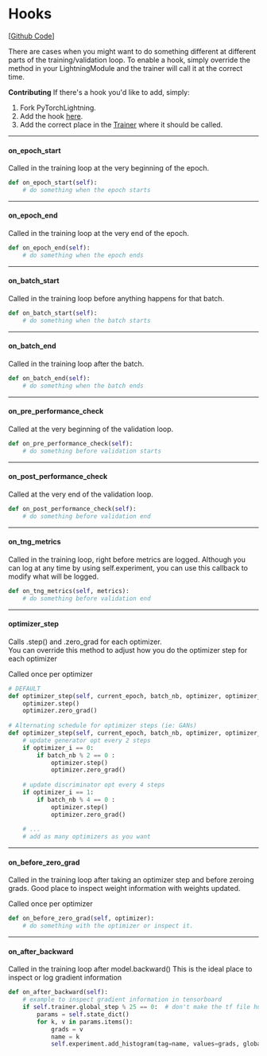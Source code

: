# Hooks
[[Github Code](https://github.com/williamFalcon/pytorch-lightning/blob/master/pytorch_lightning/root_module/hooks.py)]   

There are cases when you might want to do something different at different parts of the training/validation loop.
To enable a hook, simply override the method in your LightningModule and the trainer will call it at the correct time.

**Contributing** If there's a hook you'd like to add, simply:    
1. Fork PyTorchLightning.    
2. Add the hook [here](https://github.com/williamFalcon/pytorch-lightning/blob/master/pytorch_lightning/root_module/hooks.py).       
3. Add the correct place in the [Trainer](https://github.com/williamFalcon/pytorch-lightning/blob/master/pytorch_lightning/models/trainer.py) where it should be called.    

---
#### on_epoch_start
Called in the training loop at the very beginning of the epoch.   
```python
def on_epoch_start(self):
    # do something when the epoch starts
```

---
#### on_epoch_end
Called in the training loop at the very end of the epoch.   
```python
def on_epoch_end(self):
    # do something when the epoch ends 
```

---
#### on_batch_start
Called in the training loop before anything happens for that batch.   
```python
def on_batch_start(self):
    # do something when the batch starts
```

---
#### on_batch_end
Called in the training loop after the batch.   
```python
def on_batch_end(self):
    # do something when the batch ends 
```

---
#### on_pre_performance_check
Called at the very beginning of the validation loop.   
```python
def on_pre_performance_check(self):
    # do something before validation starts 
```

---
#### on_post_performance_check
Called at the very end of the validation loop.   
```python
def on_post_performance_check(self):
    # do something before validation end
```

---
#### on_tng_metrics
Called in the training loop, right before metrics are logged.
Although you can log at any time by using self.experiment, you can use
this callback to modify what will be logged.
```python
def on_tng_metrics(self, metrics):
    # do something before validation end
```

---   
#### optimizer_step 
Calls .step() and .zero_grad for each optimizer.  
You can override this method to adjust how you do the optimizer step for each optimizer

Called once per optimizer
```python
# DEFAULT
def optimizer_step(self, current_epoch, batch_nb, optimizer, optimizer_i):
    optimizer.step()   
    optimizer.zero_grad()   
    
# Alternating schedule for optimizer steps (ie: GANs)    
def optimizer_step(self, current_epoch, batch_nb, optimizer, optimizer_i):
    # update generator opt every 2 steps
    if optimizer_i == 0:
        if batch_nb % 2 == 0 :
            optimizer.step()
            optimizer.zero_grad()
   
    # update discriminator opt every 4 steps
    if optimizer_i == 1:
        if batch_nb % 4 == 0 :
            optimizer.step()
            optimizer.zero_grad()    
    
    # ...
    # add as many optimizers as you want 
```

---
#### on_before_zero_grad
Called in the training loop after taking an optimizer step and before zeroing grads.
Good place to inspect weight information with weights updated.

Called once per optimizer
```python
def on_before_zero_grad(self, optimizer):
    # do something with the optimizer or inspect it. 
```

---
#### on_after_backward
Called in the training loop after model.backward()
This is the ideal place to inspect or log gradient information 
```python
def on_after_backward(self):
    # example to inspect gradient information in tensorboard
    if self.trainer.global_step % 25 == 0:  # don't make the tf file huge
        params = self.state_dict()
        for k, v in params.items():
            grads = v
            name = k
            self.experiment.add_histogram(tag=name, values=grads, global_step=self.trainer.global_step)
```
